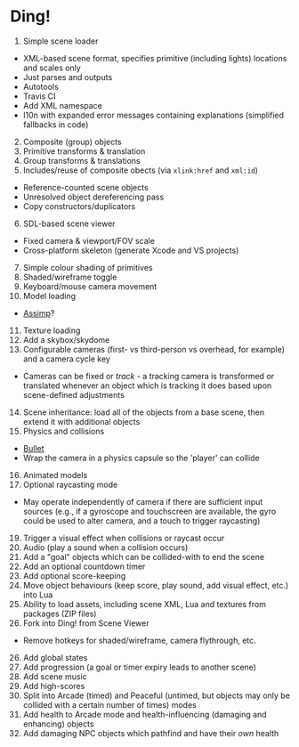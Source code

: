 # Ding!

1. Simple scene loader
  * XML-based scene format, specifies primitive (including lights) locations and scales only
  * Just parses and outputs
  * Autotools
  * Travis CI
  * Add XML namespace
  * l10n with expanded error messages containing explanations (simplified fallbacks in code)
2. Composite (group) objects
3. Primitive transforms & translation
4. Group transforms & translations
5. Includes/reuse of composite obects (via `xlink:href` and `xml:id`)
  * Reference-counted scene objects
  * Unresolved object dereferencing pass
  * Copy constructors/duplicators
6. SDL-based scene viewer
  * Fixed camera & viewport/FOV scale
  * Cross-platform skeleton (generate Xcode and VS projects)
7. Simple colour shading of primitives
8. Shaded/wireframe toggle
9. Keyboard/mouse camera movement
10. Model loading
  * [Assimp](http://assimp.sourceforge.net)?
11. Texture loading
12. Add a skybox/skydome
13. Configurable cameras (first- vs third-person vs overhead, for example) and a camera cycle key
  * Cameras can be fixed or _track_ - a tracking camera is transformed or translated whenever an object which is tracking it does based upon scene-defined adjustments
14. Scene inheritance: load all of the objects from a base scene, then extend it with additional objects
15. Physics and collisions
  * [Bullet](https://github.com/bulletphysics/bullet3)
  * Wrap the camera in a physics capsule so the 'player' can collide
16. Animated models
17. Optional raycasting mode
  * May operate independently of camera if there are sufficient input sources (e.g., if a gyroscope and touchscreen are available, the gyro could be used to alter camera, and a touch to trigger raycasting)
19. Trigger a visual effect when collisions or raycast occur
19. Audio (play a sound when a collision occurs)
20.  Add a "goal" objects which can be collided-with to end the scene
21. Add an optional countdown timer
22. Add optional score-keeping
23. Move object behaviours (keep score, play sound, add visual effect, etc.) into Lua
24. Ability to load assets, including scene XML, Lua and textures from packages (ZIP files)
25. Fork into Ding! from Scene Viewer
  * Remove hotkeys for shaded/wireframe, camera flythrough, etc.
26. Add global states
27. Add progression (a goal or timer expiry leads to another scene)
28. Add scene music
29. Add high-scores
30. Split into Arcade (timed) and Peaceful (untimed, but objects may only be collided with a certain number of times) modes
31. Add health to Arcade mode and health-influencing (damaging and enhancing) objects
32. Add damaging NPC objects which pathfind and have their _own_ health
